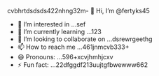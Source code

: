 cvbhrtdsdsds422nhng32m- 👋 Hi, I’m @fertyks45
- 👀 I’m interested in ...sef
- 🌱 I’m currently learning ...123
- 💞️ I’m looking to collaborate on ...dsrewrgeethg
- 📫 How to reach me ...461jnmcvb333+
- 😄 Pronouns: ...596+xcvjhmhjcxv
- ⚡ Fun fact: ...22dfggdf213uujtgfbwewww662
<!---rhtwqeddssdfgbdfgiuiuig554
fertyks/fertyks is a ✨ special ✨ repository becauseasf its 123README.md` (thsdfis file) appears on your GitHub profil4az5ewf5e366
You can click the Preview link to take a look at your changes.fwewwcvbvcb
gddg64562626
dsdgf

